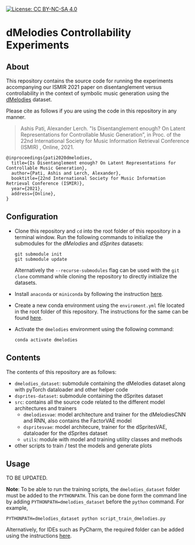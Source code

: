 [![License: CC BY-NC-SA 4.0](https://img.shields.io/badge/License-CC%20BY--NC--SA%204.0-ff69b4.svg)](http://creativecommons.org/licenses/by-nc-sa/4.0/)


# dMelodies Controllability Experiments

## About
This repository contains the source code for running the experiments accompanying our ISMIR 2021 paper on disentanglement versus controllability in the context of symbolic music generation using the [dMelodies](https://github.com/ashispati/dmelodies_dataset) dataset.

Please cite as follows if you are using the code in this repository in any manner.

> Ashis Pati, Alexander Lerch. "Is Disentanglement enough? On Latent Representations for Controllable Music Generation”, in Proc. of the 22nd International Society for Music Information Retrieval Conference (ISMIR) , Online, 2021.

```
@inproceedings{pati2020dmelodies,
  title={Is Disentanglement enough? On Latent Representations for Controllable Music Generation},
  author={Pati, Ashis and Lerch, Alexander},
  booktitle={22nd International Society for Music Information Retrieval Conference (ISMIR)},
  year={2021},
  address={Online},
}
```

 

## Configuration
* Clone this repository and `cd` into the root folder of this repository in a terminal window. Run the following commands to initialize the submodules for the *dMelodies* and *dSprites* datasets:
    ```
    git submodule init
    git submodule update
    ```
    Alternatively the `--recurse-submodules` flag can be used with the `git clone` command while cloning the repository to directly initialize the datasets.  

* Install `anaconda` or `miniconda` by following the instruction [here](https://docs.conda.io/projects/conda/en/latest/user-guide/install/).

* Create a new conda environment using the `enviroment.yml` file located in the root folder of this repository. The instructions for the same can be found [here](https://docs.conda.io/projects/conda/en/latest/user-guide/tasks/manage-environments.html#creating-an-environment-from-an-environment-yml-file).

* Activate the `dmelodies` environment using the following command:
    ```
    conda activate dmelodies
    ```

## Contents
The contents of this repository are as follows:
* `dmelodies_dataset`: submodule containing the dMelodies dataset along with pyTorch dataloader and other helper code
* `dsprites-dataset`: submodule containing the dSprites dataset
* `src`: contains all the source code related to the different model architectures and trainers
    * `dmelodiesvae`: model architecture and trainer for the dMelodiesCNN and RNN, also contains the FactorVAE model
    * `dspritesvae`: model architecure, trainer for the dSpritesVAE, dataloader for the dSprites dataset
    * `utils`: module with model and training utility classes and methods
* other scripts to train / test the models and generate plots

## Usage
TO BE UPDATED.

**Note**: To be able to run the training scripts, the `dmelodies_dataset` folder must be added to the `PYTHONPATH`. This can be done form the command line by adding `PYTHONPATH=dmelodies_dataset` before the `python` command. For example,
```
PYTHONPATH=dmelodies_dataset python script_train_dmelodies.py
```
Alternatively, for IDEs such as PyCharm, the required folder can be added using the instructions [here](https://stackoverflow.com/questions/28326362/pycharm-and-pythonpath).
